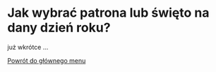 # Jak wybrać patrona lub święto na dany dzień roku?
już wkrótce ...

[Powrót do głównego menu](index.md)

